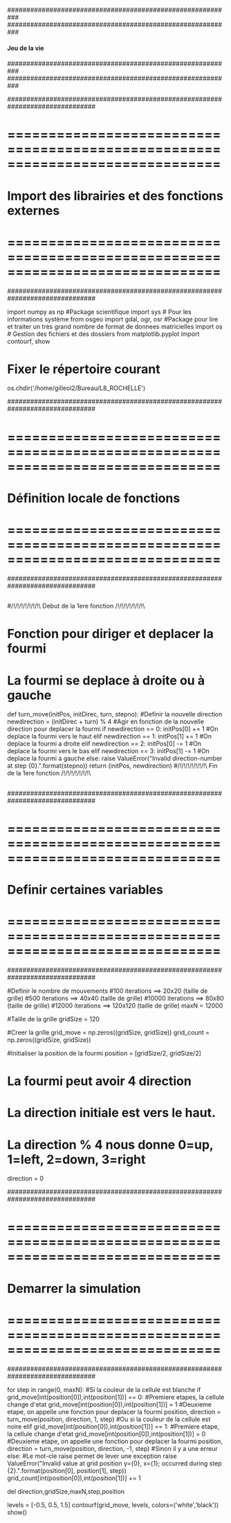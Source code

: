 ###########################################################
###########################################################
####                    Jeu de la vie                  ####
####                                                   ####
###########################################################
###########################################################

###############################################################################
# ==============================================================================
# Import des librairies et des fonctions externes
# ==============================================================================
###############################################################################

import numpy as np #Package scientifique
import sys # Pour les informations système
from osgeo import gdal, ogr, osr #Package pour lire et traiter un très grand nombre de format de donnees matricielles
import os # Gestion des fichiers et des dossiers
from matplotlib.pyplot import contourf, show

# Fixer le répertoire courant
os.chdir('/home/gilleol2/Bureau/L8_ROCHELLE')

###############################################################################
# ==============================================================================
# Définition locale de fonctions
# ==============================================================================
###############################################################################

##
##
#/!\/!\/!\/!\/!\/!\/!\ Debut de la 1ere fonction /!\/!\/!\/!\/!\/!\/!\
# Fonction pour diriger et deplacer la fourmi
# La fourmi se deplace à droite ou à gauche
def turn_move(initPos, initDirec, turn, stepno):
    #Definir la nouvelle direction
    newdirection = (initDirec + turn) % 4
    #Agir en fonction de la nouvelle direction pour deplacer la fourmi
    if newdirection == 0:
        initPos[0] += 1 #On deplace la fourmi vers le haut
    elif newdirection == 1:
        initPos[1] += 1 #On deplace la fourmi a droite
    elif newdirection == 2:
        initPos[0] -= 1 #On deplace la fourmi vers le bas
    elif newdirection == 3:
        initPos[1] -= 1 #On deplace la fourmi a gauche
    else:
        raise ValueError("Invalid direction-number at step {0}.".format(stepno))
    return (initPos, newdirection)
#/!\/!\/!\/!\/!\/!\/!\ Fin de la 1ere fonction /!\/!\/!\/!\/!\/!\/!\
##
##

###############################################################################
# ==============================================================================
# Definir certaines variables
# ==============================================================================
###############################################################################

#Definir le nombre de mouvements
#100 iterations ==> 20x20 (taille de grille)
#500 iterations ==> 40x40 (taille de grille)
#10000 iterations ==> 80x80 (taille de grille)
#12000 iterations ==> 120x120 (taille de grille)
maxN = 12000

#Taille de la grille
gridSize  = 120

#Creer la grille
grid_move = np.zeros((gridSize, gridSize))
grid_count = np.zeros((gridSize, gridSize))

#Initialiser la position de la fourmi
position = [gridSize/2, gridSize/2]

# La fourmi peut avoir 4 direction
# La direction initiale est vers le haut.
# La direction % 4 nous donne 0=up, 1=left, 2=down, 3=right
direction = 0

###############################################################################
# ==============================================================================
# Demarrer la simulation
# ==============================================================================
###############################################################################

for step in range(0, maxN):
    #Si la couleur de la cellule est blanche
    if grid_move[int(position[0]),int(position[1])] == 0:
        #Premiere etapes, la cellule change d'etat
        grid_move[int(position[0]),int(position[1])] = 1
        #Deuxieme etape, on appelle une fonction pour deplacer la fourmi
        position, direction = turn_move(position, direction, 1, step)
    #Ou si la couleur de la cellule est noire
    elif grid_move[int(position[0]),int(position[1])] == 1:
        #Premiere etape, la cellule change d'etat
        grid_move[int(position[0]),int(position[1])] = 0
        #Deuxieme etape, on appelle une fonction pour deplacer la fourmi
        position, direction = turn_move(position, direction, -1, step)
    #Sinon il y a une erreur
    else:
        #Le mot-cle raise permet de lever une exception
        raise ValueError("Invalid value at grid position y={0}, x={1}; occurred during step {2}.".format(position[0], position[1], step))
    grid_count[int(position[0]),int(position[1])] += 1

del direction,gridSize,maxN,step,position

levels = [-0.5, 0.5, 1.5]
contourf(grid_move, levels, colors=('white','black'))
show()
